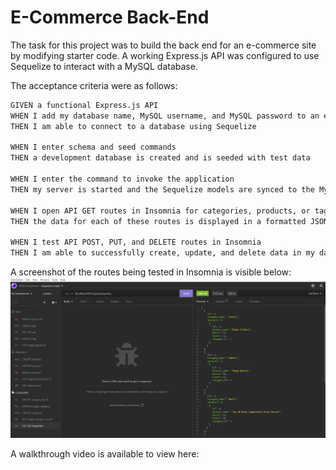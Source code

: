 # E-Commerce Back-End

The task for this project was to build the back end for an e-commerce site by modifying starter code. A working Express.js API was configured to use Sequelize to interact with a MySQL database.

The acceptance criteria were as follows:

```md
GIVEN a functional Express.js API
WHEN I add my database name, MySQL username, and MySQL password to an environment variable file
THEN I am able to connect to a database using Sequelize

WHEN I enter schema and seed commands
THEN a development database is created and is seeded with test data

WHEN I enter the command to invoke the application
THEN my server is started and the Sequelize models are synced to the MySQL database

WHEN I open API GET routes in Insomnia for categories, products, or tags
THEN the data for each of these routes is displayed in a formatted JSON

WHEN I test API POST, PUT, and DELETE routes in Insomnia
THEN I am able to successfully create, update, and delete data in my database
```

A screenshot of the routes being tested in Insomnia is visible below:
![screenshot of GET route for all categories being tested in Insomnia](/assets/app%20screenshot.png)

A walkthrough video is available to view here:
